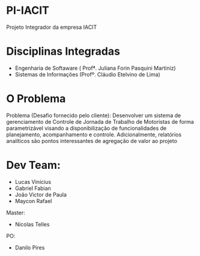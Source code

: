# PI-IACIT
Projeto Integrador da empresa IACIT 

# Disciplinas Integradas
- Engenharia de Softaware ( Profª. Juliana Forin Pasquini Martiniz) 
- Sistemas de Informações (Profº. Cláudio Etelvino de Lima)

# O Problema
Problema (Desafio fornecido pelo cliente): Desenvolver um sistema de gerenciamento de Controle de Jornada de Trabalho de Motoristas de forma parametrizável visando a disponibilização de funcionalidades de planejamento, acompanhamento e controle. Adicionalmente, relatórios analíticos são pontos interessantes de agregação de valor ao projeto



# Dev Team:
- Lucas Vinícius
- Gabriel Fabian 
- João Victor de Paula
- Maycon Rafael

Master:
- Nícolas Telles

PO: 
 - Danilo Pires
